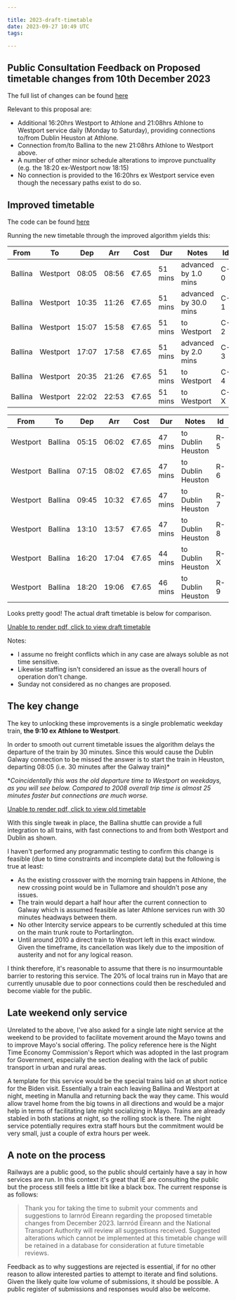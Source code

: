 ```yaml
---

title: 2023-draft-timetable
date: 2023-09-27 10:49 UTC
tags:

---
```



## Public Consultation Feedback on Proposed timetable changes from 10th December 2023

The full list of changes can be found [here](https://www.irishrail.ie/en-ie/train-timetables/Proposed-timetable-changes-from-10th-December-2023)

Relevant to this proposal are:

- Additional 16:20hrs Westport to Athlone and 21:08hrs Athlone to Westport service daily (Monday to Saturday), providing connections to/from Dublin Heuston at Athlone.
- Connection from/to Ballina to the new 21:08hrs Athlone to Westport above.
- A number of other minor schedule alterations to improve punctuality (e.g. the 18:20 ex-Westport now 18:15)
- No connection is provided to the 16:20hrs ex Westport service even though the necessary paths exist to do so.

## Improved timetable

The code can be found [here](https://github.com/seocahill/maightro/blob/main/models/scenarios/option_1b.rb)

Running the new timetable through the improved algorithm yields this:

| From    | To       | Dep   | Arr   | Cost  | Dur     | Notes                 | Id  |
|---------|----------|-------|-------|-------|---------|-----------------------|-----|
| Ballina | Westport | 08:05 | 08:56 | €7.65 | 51 mins | advanced by 1.0 mins  | C-0 |
| Ballina | Westport | 10:35 | 11:26 | €7.65 | 51 mins | advanced by 30.0 mins | C-1 |
| Ballina | Westport | 15:07 | 15:58 | €7.65 | 51 mins | to Westport           | C-2 |
| Ballina | Westport | 17:07 | 17:58 | €7.65 | 51 mins | advanced by 2.0 mins  | C-3 |
| Ballina | Westport | 20:35 | 21:26 | €7.65 | 51 mins | to Westport           | C-4 |
| Ballina | Westport | 22:02 | 22:53 | €7.65 | 51 mins | to Westport           | C-X |

| From     | To      | Dep   | Arr   | Cost  | Dur     | Notes             | Id  |
|----------|---------|-------|-------|-------|---------|-------------------|-----|
| Westport | Ballina | 05:15 | 06:02 | €7.65 | 47 mins | to Dublin Heuston | R-5 |
| Westport | Ballina | 07:15 | 08:02 | €7.65 | 47 mins | to Dublin Heuston | R-6 |
| Westport | Ballina | 09:45 | 10:32 | €7.65 | 47 mins | to Dublin Heuston | R-7 |
| Westport | Ballina | 13:10 | 13:57 | €7.65 | 47 mins | to Dublin Heuston | R-8 |
| Westport | Ballina | 16:20 | 17:04 | €7.65 | 44 mins | to Dublin Heuston | R-X |
| Westport | Ballina | 18:20 | 19:06 | €7.65 | 46 mins | to Dublin Heuston | R-9 |

Looks pretty good! The actual draft timetable is below for comparison.

<object data="https://www.irishrail.ie/getmedia/d57bb37e-9dda-4227-9185-6cd38717d149/0610-DubGalwyWportDub_v1.pdf" type="application/pdf" width="100%" height="400px">
  <p><a target="_blank" href="https://www.irishrail.ie/getmedia/d57bb37e-9dda-4227-9185-6cd38717d149/0610-DubGalwyWportDub_v1.pdf">Unable to render pdf, click to view draft timetable</a></p>
</object>

Notes:

- I assume no freight conflicts which in any case are always soluble as not time sensitive.
- Likewise staffing isn't considered an issue as the overall hours of operation don't change.
- Sunday not considered as no changes are proposed.

## The key change

The key to unlocking these improvements is a single problematic weekday train, **the 9:10 ex Athlone to Westport**.

In order to smooth out current timetable issues the algorithm delays the departure of the train by 30 minutes. Since this would cause the Dublin Galway connection to be missed the answer is to start the train in Heuston, departing 08:05 (i.e. 30 minutes after the Galway train)*

**Coincidentally this was the old departure time to Westport on weekdays, as you will see below. Compared to 2008 overall trip time is almost 25 minutes faster but connections are much worse.*

<object data="https://web.archive.org/web/20100702043048/http://www.irishrail.ie:80/your_journey/printed_timetable_pdfs/2008/Dublin%20Westport%2008.pdf" width="100%" height="400px">
  <p><a target="_blank" href="https://web.archive.org/web/20100702043048/http://www.irishrail.ie:80/your_journey/printed_timetable_pdfs/2008/Dublin%20Westport%2008.pdf">Unable to render pdf, click to view old timetable</a></p>
</object>

With this single tweak in place, the Ballina shuttle can provide a full integration to all trains, with fast connections to and from both Westport and Dublin as shown.

I haven't performed any programmatic testing to confirm this change is feasible (due to time constraints and incomplete data) but the following is true at least:

- As the existing crossover with the morning train happens in Athlone, the new crossing point would be in Tullamore and shouldn't pose any issues.
- The train would depart a half hour after the current connection to Galway which is assumed feasible as later Athlone services run with 30 minutes headways between them.
- No other Intercity service appears to be currently scheduled at this time on the main trunk route to Portarlington.
- Until around 2010 a direct train to Westport left in this exact window. Given the timeframe, its cancellation was likely due to the imposition of austerity and not for any logical reason.

I think therefore, it's reasonable to assume that there is no insurmountable barrier to restoring this service. The 20% of local trains run in Mayo that are currently unusable due to poor connections could then be rescheduled and become viable for the public.

## Late weekend only service

Unrelated to the above, I've also asked for a single late night service at the weekend to be provided to facilitate movement around the Mayo towns and to improve Mayo's social offering. The policy reference here is the Night Time Economy Commission's Report which was adopted in the last program for Government, especially the section dealing with the lack of public transport in urban and rural areas.

A template for this service would be the special trains laid on at short notice for the Biden visit. Essentially a train each leaving Ballina and Westport at night, meeting in Manulla and returning back the way they came. This would allow travel home from the big towns in all directions and would be a major help in terms of facilitating late night socializing in Mayo. Trains are already stabled in both stations at night, so the rolling stock is there. The night service potentially requires extra staff hours but the commitment would be very small, just a couple of extra hours per week.

## A note on the process

Railways are a public good, so the public should certainly have a say in how services are run. In this context it's great that IÉ are consulting the public but the process still feels a little bit like a black box. The current response is as follows:

> Thank you for taking the time to submit your comments and suggestions to Iarnród Éireann regarding the proposed timetable changes from December 2023.
Iarnród Éireann and the National Transport Authority will review all suggestions received.
Suggested alterations which cannot be implemented at this timetable change will be retained in a database for consideration at future timetable reviews.

Feedback as to why suggestions are rejected is essential, if for no other reason to allow interested parties to attempt to iterate and find solutions. Given the likely quite low volume of submissions, it should be possible. A public register of submissions and responses would also be welcome.